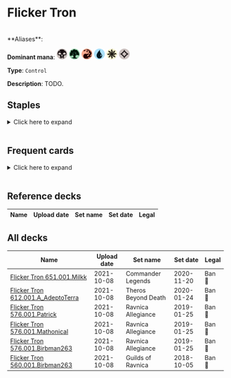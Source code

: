 <!-- This page is automatically generated by Myr: do not update it manually. Changes directly applied here will be lost. -->
# Flicker Tron
<br/>
**Aliases**: 

**Dominant mana**: <img src="../resources/images/mana/B.png" width="25"/> <img src="../resources/images/mana/G.png" width="25"/> <img src="../resources/images/mana/R.png" width="25"/> <img src="../resources/images/mana/U.png" width="25"/> <img src="../resources/images/mana/W.png" width="25"/> <img src="../resources/images/mana/C.png" width="25"/>

**Type**: `Control`

**Description**: TODO.

## **Staples**

<details>
  <summary>Click here to expand</summary>
<a href="https://scryfall.com/card/jmp/450/dinrova-horror"><img src="https://c1.scryfall.com/file/scryfall-cards/normal/front/7/d/7da93bf0-2075-4e36-b69b-3db3d4288e7a.jpg?1601080414" width="300"/></a>
<a href="https://scryfall.com/card/khc/39/ghostly-flicker"><img src="https://c1.scryfall.com/file/scryfall-cards/normal/front/4/8/485ab561-9c2a-4f99-9317-8726bcdae364.jpg?1620529574" width="300"/></a>
<a href="https://scryfall.com/card/ima/67/mnemonic-wall"><img src="https://c1.scryfall.com/file/scryfall-cards/normal/front/a/3/a3e6784b-78e8-4f0b-8d27-d49c7cea9252.jpg?1562852478" width="300"/></a>
<a href="https://scryfall.com/card/ody/251/moments-peace"><img src="https://c1.scryfall.com/file/scryfall-cards/normal/front/4/0/40ebe935-ccf9-435e-8fe8-53bcbf3526e7.jpg?1562906929" width="300"/></a>
<a href="https://scryfall.com/card/khc/42/mulldrifter"><img src="https://c1.scryfall.com/file/scryfall-cards/normal/front/3/4/345fd005-5052-4500-a260-3649500e21f4.jpg?1620529648" width="300"/></a>
<a href="https://scryfall.com/card/tsr/76/mystical-teachings"><img src="https://c1.scryfall.com/file/scryfall-cards/normal/front/f/7/f7cb51cd-8418-43ee-bf4f-6b959cc5b131.jpg?1619394406" width="300"/></a>
<a href="https://scryfall.com/card/cmr/334/prophetic-prism"><img src="https://c1.scryfall.com/file/scryfall-cards/normal/front/1/4/14602fed-8666-4884-8fca-13529578f9e2.jpg?1608911644" width="300"/></a>
<a href="https://scryfall.com/card/c21/202/pulse-of-murasa"><img src="https://c1.scryfall.com/file/scryfall-cards/normal/front/a/4/a4b9f8f4-d704-4f16-8495-cf8185285859.jpg?1618251902" width="300"/></a>
</details><br/>

## **Frequent cards**

<details>
  <summary>Click here to expand</summary>
<a href="https://scryfall.com/card/cmr/410/abrade"><img src="https://c1.scryfall.com/file/scryfall-cards/normal/front/d/2/d27d5b87-6dfc-4b99-822b-f6f8489ad275.jpg?1608912224" width="300"/></a>
<a href="https://scryfall.com/card/c20/67/bonders-ornament"><img src="https://c1.scryfall.com/file/scryfall-cards/normal/front/5/a/5afe425c-50a7-4d29-ac14-0edb094fc770.jpg?1594696192" width="300"/></a>
<a href="https://scryfall.com/card/cmr/394/compulsive-research"><img src="https://c1.scryfall.com/file/scryfall-cards/normal/front/c/8/c8fcefbc-211f-4ad2-8866-9514f09cd3b3.jpg?1608912078" width="300"/></a>
<a href="https://scryfall.com/card/ima/46/condescend"><img src="https://c1.scryfall.com/file/scryfall-cards/normal/front/5/b/5ba16c0f-dd42-4a2a-8f08-bc8c8478952b.jpg?1562849378" width="300"/></a>
<a href="https://scryfall.com/card/2xm/161/crop-rotation"><img src="https://c1.scryfall.com/file/scryfall-cards/normal/front/4/2/4249cc64-f75b-4c76-a41a-5b25873c74bc.jpg?1599707090" width="300"/></a>
<a href="https://scryfall.com/card/znc/112/dimir-signet"><img src="https://c1.scryfall.com/file/scryfall-cards/normal/front/9/0/90934b70-d4af-4a3e-81b4-c3f202b12f31.jpg?1612144179" width="300"/></a>
<a href="https://scryfall.com/card/bfz/76/dispel"><img src="https://c1.scryfall.com/file/scryfall-cards/normal/front/b/c/bceab6b3-6b64-4964-a501-ce806a6c13ad.jpg?1562939587" width="300"/></a>
<a href="https://scryfall.com/card/mh1/7/ephemerate"><img src="https://c1.scryfall.com/file/scryfall-cards/normal/front/2/d/2da5f3f8-5eef-498f-ba2c-2f3fbc3745aa.jpg?1562201088" width="300"/></a>
<a href="https://scryfall.com/card/jmp/152/exclude"><img src="https://c1.scryfall.com/file/scryfall-cards/normal/front/1/4/1455f59e-f487-4195-ab25-8fc7695903e4.jpg?1600724914" width="300"/></a>
<a href="https://scryfall.com/card/2xm/255/expedition-map"><img src="https://c1.scryfall.com/file/scryfall-cards/normal/front/5/5/551c0a45-9515-4e51-84e5-79703832a661.jpg?1599709184" width="300"/></a>
<a href="https://scryfall.com/card/cmr/178/fiery-cannonade"><img src="https://c1.scryfall.com/file/scryfall-cards/normal/front/3/9/396f1cdf-712b-4518-a0e8-0039303dccdc.jpg?1608910204" width="300"/></a>
<a href="https://scryfall.com/card/uma/56/forbidden-alchemy"><img src="https://c1.scryfall.com/file/scryfall-cards/normal/front/e/7/e70dcc0d-aaa2-4815-be83-daafe441ceb4.jpg?1547516271" width="300"/></a>
<a href="https://scryfall.com/card/akh/13/forsake-the-worldly"><img src="https://c1.scryfall.com/file/scryfall-cards/normal/front/c/c/cca4e95e-f14e-4cfa-918a-cfb15f912293.jpg?1543674646" width="300"/></a>
<a href="https://scryfall.com/card/bbd/119/impulse"><img src="https://c1.scryfall.com/file/scryfall-cards/normal/front/8/9/895c961f-61cf-49e8-9b80-97140a5de19a.jpg?1562922784" width="300"/></a>
<a href="https://scryfall.com/card/mh1/64/prohibit"><img src="https://c1.scryfall.com/file/scryfall-cards/normal/front/0/a/0ae544bf-7229-4b82-99ad-32c3af36e30f.jpg?1562201457" width="300"/></a>
<a href="https://scryfall.com/card/ema/142/pyroblast"><img src="https://c1.scryfall.com/file/scryfall-cards/normal/front/b/0/b029eb9a-dd7a-40c2-96c4-0063d9cc002c.jpg?1580014621" width="300"/></a>
<a href="https://scryfall.com/card/m21/61/rain-of-revelation"><img src="https://c1.scryfall.com/file/scryfall-cards/normal/front/d/a/da367981-9d6f-419f-9f58-f969b6183336.jpg?1594735631" width="300"/></a>
<a href="https://scryfall.com/card/dst/81/reap-and-sow"><img src="https://c1.scryfall.com/file/scryfall-cards/normal/front/f/f/ff6c4ae7-8509-47a2-bc28-d131b1e6676c.jpg?1562640738" width="300"/></a>
<a href="https://scryfall.com/card/chk/140/rend-flesh"><img src="https://c1.scryfall.com/file/scryfall-cards/normal/front/9/2/92b300a3-e6a8-4ca9-bb26-03f57b5ff6ec.jpg?1562762516" width="300"/></a>
<a href="https://scryfall.com/card/bfz/154/rolling-thunder"><img src="https://c1.scryfall.com/file/scryfall-cards/normal/front/5/d/5dd980d5-c6d1-4834-977b-22e80f0b449d.jpg?1562917073" width="300"/></a>
<a href="https://scryfall.com/card/khc/43/sea-gate-oracle"><img src="https://c1.scryfall.com/file/scryfall-cards/normal/front/4/9/498743ce-0ca5-488a-ae5e-d348b274bf3b.jpg?1620529675" width="300"/></a>
<a href="https://scryfall.com/card/c21/262/simic-signet"><img src="https://c1.scryfall.com/file/scryfall-cards/normal/front/4/c/4cb9a0b9-ddc8-4cdc-b352-0289c66f6fed.jpg?1617994800" width="300"/></a>
<a href="https://scryfall.com/card/m12/37/stonehorn-dignitary"><img src="https://c1.scryfall.com/file/scryfall-cards/normal/front/c/3/c3797f7f-489d-4735-af56-6359e0fa0a6b.jpg?1562658626" width="300"/></a>
<a href="https://scryfall.com/card/uma/8/ulamogs-crusher"><img src="https://c1.scryfall.com/file/scryfall-cards/normal/front/e/d/eda0fd38-38e6-4e9b-9c17-4d855e01b1e1.jpg?1547515341" width="300"/></a>
<a href="https://scryfall.com/card/dom/72/unwind"><img src="https://c1.scryfall.com/file/scryfall-cards/normal/front/9/7/97da6607-9131-4f8b-8af3-63439a59b78b.jpg?1562739909" width="300"/></a>
<a href="https://scryfall.com/card/mh1/191/weather-the-storm"><img src="https://c1.scryfall.com/file/scryfall-cards/normal/front/f/6/f6a9fa51-78c3-42e6-8c2e-39658f59ed87.jpg?1562202265" width="300"/></a>
</details><br/>

## **Reference decks**

| Name | Upload date | Set name | Set date | Legal |
| -----| ----------- | -------- | -------- | ----- |


## **All decks**

| Name | Upload date | Set name | Set date | Legal |
| -----| ----------- | -------- | -------- | ----- |
| [Flicker Tron 651.001.Milkk](https://www.mtggoldfish.com/deck/4351122) | 2021-10-08 | Commander Legends | 2020-11-20 | Ban 🔨 |
| [Flicker Tron 612.001.A_AdeptoTerra](https://www.mtggoldfish.com/deck/4351075) | 2021-10-08 | Theros Beyond Death | 2020-01-24 | Ban 🔨 |
| [Flicker Tron 576.001.Patrick](https://www.mtggoldfish.com/deck/4351070) | 2021-10-08 | Ravnica Allegiance | 2019-01-25 | Ban 🔨 |
| [Flicker Tron 576.001.Mathonical](https://www.mtggoldfish.com/deck/4351069) | 2021-10-08 | Ravnica Allegiance | 2019-01-25 | Ban 🔨 |
| [Flicker Tron 576.001.Birbman263](https://www.mtggoldfish.com/deck/4351068) | 2021-10-08 | Ravnica Allegiance | 2019-01-25 | Ban 🔨 |
| [Flicker Tron 560.001.Birbman263](https://www.mtggoldfish.com/deck/4351051) | 2021-10-08 | Guilds of Ravnica | 2018-10-05 | Ban 🔨 |


